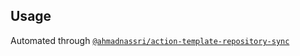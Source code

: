 ## Usage

Automated through [`@ahmadnassri/action-template-repository-sync`](https://github.com/ahmadnassri/action-template-repository-sync)
